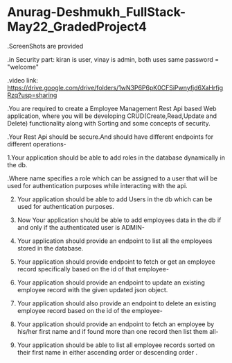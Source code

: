 # Anurag-Deshmukh_FullStack-May22_GradedProject4
.ScreenShots are provided 

.in Security part:
 kiran is user,
 vinay is admin,
 both uses same password = "welcome"

.video link: https://drive.google.com/drive/folders/1wN3P6P6pK0CFSiPwnyfjd6XaHrfigRzq?usp=sharing

.You are required to create a Employee Management Rest Api based Web application, where you will be developing CRUD(Create,Read,Update and Delete) functionality along with Sorting and some concepts of security.

.Your Rest Api should be secure.And should have different endpoints for different operations-

1.Your application should be able to add roles in the database dynamically in the db.

.Where name specifies a role which can be assigned to a user that will be used for authentication purposes while interacting with the api.

2. Your application should be able to add Users in the db which can be used for authentication purposes.

3. Now Your application should be able to add employees data in the db if and only if the authenticated user is ADMIN-

4. Your application should provide an endpoint to list all the employees stored in the database.

5. Your application should provide endpoint to fetch or get an employee record specifically based on the id of that employee-

6. Your application should provide an endpoint to update an existing employee record with the given updated json object.

7. Your application should also provide an endpoint to delete an existing employee record based on the id of the employee-
 
8. Your application should provide an endpoint to fetch an employee by his/her first name and if found more than one record then list them all-

9. Your application should be able to list all employee records sorted on their first name in either ascending order or descending order .

